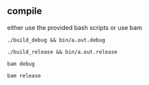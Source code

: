 ## compile

either use the provided bash scripts or use bam

`./build_debug && bin/a.out.debug`

`./build_release && bin/a.out.release`

`bam debug`

`bam release`
